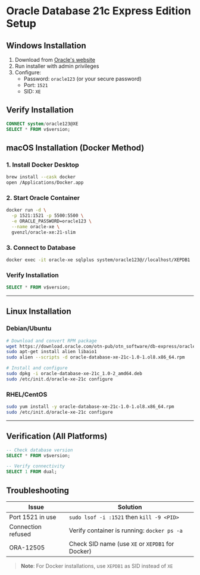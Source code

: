 # Oracle Database 21c Express Edition Setup

## Windows Installation
1. Download from [Oracle's website](https://www.oracle.com/database/technologies/xe-downloads.html)
2. Run installer with admin privileges
3. Configure:
   - Password: `oracle123` (or your secure password)
   - Port: `1521`
   - SID: `XE`

## Verify Installation
```sql
CONNECT system/oracle123@XE
SELECT * FROM v$version;

```
## macOS Installation (Docker Method)

### 1. Install Docker Desktop
```bash
brew install --cask docker
open /Applications/Docker.app
```

### 2. Start Oracle Container
```bash
docker run -d \
  -p 1521:1521 -p 5500:5500 \
  -e ORACLE_PASSWORD=oracle123 \
  --name oracle-xe \
  gvenzl/oracle-xe:21-slim
```

### 3. Connect to Database
```bash
docker exec -it oracle-xe sqlplus system/oracle123@//localhost/XEPDB1
```

### Verify Installation
```sql
SELECT * FROM v$version;
```
---

## Linux Installation

### Debian/Ubuntu
```bash
# Download and convert RPM package
wget https://download.oracle.com/otn-pub/otn_software/db-express/oracle-database-xe-21c-1.0-1.ol8.x86_64.rpm
sudo apt-get install alien libaio1
sudo alien --scripts -d oracle-database-xe-21c-1.0-1.ol8.x86_64.rpm

# Install and configure
sudo dpkg -i oracle-database-xe-21c_1.0-2_amd64.deb
sudo /etc/init.d/oracle-xe-21c configure
```

### RHEL/CentOS
```bash
sudo yum install -y oracle-database-xe-21c-1.0-1.ol8.x86_64.rpm
sudo /etc/init.d/oracle-xe-21c configure
```

---

## Verification (All Platforms)
```sql
-- Check database version
SELECT * FROM v$version;

-- Verify connectivity
SELECT 1 FROM dual;
```

## Troubleshooting

| Issue | Solution |
|-------|----------|
| Port 1521 in use | `sudo lsof -i :1521` then `kill -9 <PID>` |
| Connection refused | Verify container is running: `docker ps -a` |
| ORA-12505 | Check SID name (use `XE` or `XEPDB1` for Docker) |

> **Note**: For Docker installations, use `XEPDB1` as SID instead of `XE`


